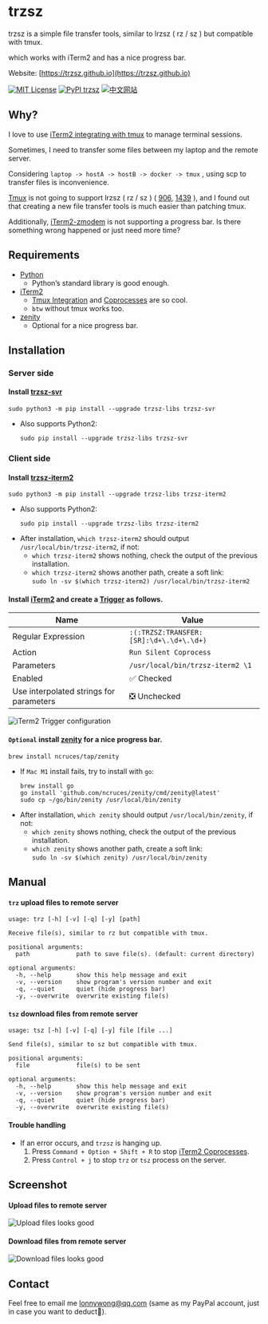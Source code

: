 # trzsz

trzsz is a simple file transfer tools, similar to lrzsz ( rz / sz ) but compatible with tmux.

which works with iTerm2 and has a nice progress bar.

Website: [https://trzsz.github.io](https://trzsz.github.io)

[![MIT License](https://img.shields.io/badge/license-MIT-green.svg?style=flat)](https://choosealicense.com/licenses/mit/)
[![PyPI trzsz](https://img.shields.io/pypi/v/trzsz?style=flat)](https://pypi.python.org/pypi/trzsz/)
[![中文网站](https://img.shields.io/badge/%E4%B8%AD%E6%96%87-%E7%BD%91%E7%AB%99-blue?style=flat)](https://trzsz.github.io/cn/)


## Why?

I love to use [iTerm2 integrating with tmux](https://iterm2.com/documentation-tmux-integration.html) to manage terminal sessions.

Sometimes, I need to transfer some files between my laptop and the remote server.

Considering `laptop -> hostA -> hostB -> docker -> tmux` , using scp to transfer files is inconvenience.

[Tmux](https://github.com/tmux/tmux) is not going to support lrzsz ( rz / sz ) ( [906](https://github.com/tmux/tmux/issues/906), [1439](https://github.com/tmux/tmux/issues/1439) ), and I found out that creating a new file transfer tools is much easier than patching tmux.

Additionally, [iTerm2-zmodem](https://github.com/RobberPhex/iTerm2-zmodem) is not supporting a progress bar. Is there something wrong happened or just need more time?


## Requirements
* [Python](https://www.python.org/)
  * Python’s standard library is good enough.
* [iTerm2](https://iterm2.com/index.html)
  * [Tmux Integration](https://iterm2.com/documentation-tmux-integration.html) and [Coprocesses](https://iterm2.com/documentation-coprocesses.html) are so cool.
  * `btw` without tmux works too.
* [zenity](https://github.com/ncruces/zenity)
  * Optional for a nice progress bar.


## Installation

### Server side

#### Install [trzsz-svr](https://pypi.org/project/trzsz-svr)
  ```
  sudo python3 -m pip install --upgrade trzsz-libs trzsz-svr
  ```
  * Also supports Python2:
    ```
    sudo pip install --upgrade trzsz-libs trzsz-svr
    ```


### Client side

#### Install [trzsz-iterm2](https://pypi.org/project/trzsz-iterm2)
  ```
  sudo python3 -m pip install --upgrade trzsz-libs trzsz-iterm2
  ```
  * Also supports Python2:
    ```
    sudo pip install --upgrade trzsz-libs trzsz-iterm2
    ```
  * After installation, `which trzsz-iterm2` should output `/usr/local/bin/trzsz-iterm2`, if not:
    * `which trzsz-iterm2` shows nothing, check the output of the previous installation.
    * `which trzsz-iterm2` shows another path, create a soft link:\
      `sudo ln -sv $(which trzsz-iterm2) /usr/local/bin/trzsz-iterm2`


#### Install [iTerm2](https://iterm2.com/index.html) and create a [Trigger](https://iterm2.com/documentation-triggers.html) as follows.

  | Name | Value |
  | ---- | ---- |
  | Regular Expression | `:(:TRZSZ:TRANSFER:[SR]:\d+\.\d+\.\d+)` |
  | Action | `Run Silent Coprocess` |
  | Parameters | `/usr/local/bin/trzsz-iterm2 \1` |
  | Enabled | ✅ Checked |
  | Use interpolated strings for parameters | ❎ Unchecked |

  ![iTerm2 Trigger configuration](https://trzsz.github.io/images/config.png)


#### `Optional` install [zenity](https://github.com/ncruces/zenity) for a nice progress bar.
  ```
  brew install ncruces/tap/zenity
  ```
  * If `Mac M1` install fails, try to install with `go`:
    ```
    brew install go
    go install 'github.com/ncruces/zenity/cmd/zenity@latest'
    sudo cp ~/go/bin/zenity /usr/local/bin/zenity
    ```
  * After installation, `which zenity` should output `/usr/local/bin/zenity`, if not:
    * `which zenity` shows nothing, check the output of the previous installation.
    * `which zenity` shows another path, create a soft link:\
      `sudo ln -sv $(which zenity) /usr/local/bin/zenity`


## Manual

#### `trz` upload files to remote server
  ```
  usage: trz [-h] [-v] [-q] [-y] [path]

  Receive file(s), similar to rz but compatible with tmux.

  positional arguments:
    path             path to save file(s). (default: current directory)

  optional arguments:
    -h, --help       show this help message and exit
    -v, --version    show program's version number and exit
    -q, --quiet      quiet (hide progress bar)
    -y, --overwrite  overwrite existing file(s)
  ```

#### `tsz` download files from remote server
  ```
  usage: tsz [-h] [-v] [-q] [-y] file [file ...]

  Send file(s), similar to sz but compatible with tmux.

  positional arguments:
    file             file(s) to be sent

  optional arguments:
    -h, --help       show this help message and exit
    -v, --version    show program's version number and exit
    -q, --quiet      quiet (hide progress bar)
    -y, --overwrite  overwrite existing file(s)
  ```

#### Trouble handling
* If an error occurs, and `trzsz` is hanging up.
  1. Press `Command + Option + Shift + R` to stop [iTerm2 Coprocesses](https://iterm2.com/documentation-coprocesses.html).
  2. Press `Control + j` to stop `trz` or `tsz` process on the server.

## Screenshot

#### Upload files to remote server

  ![Upload files looks good](https://trzsz.github.io/images/upload.gif)

#### Download files from remote server

  ![Download files looks good](https://trzsz.github.io/images/download.gif)


## Contact

Feel free to email me <lonnywong@qq.com> (same as my PayPal account, just in case you want to deduct🤑).
